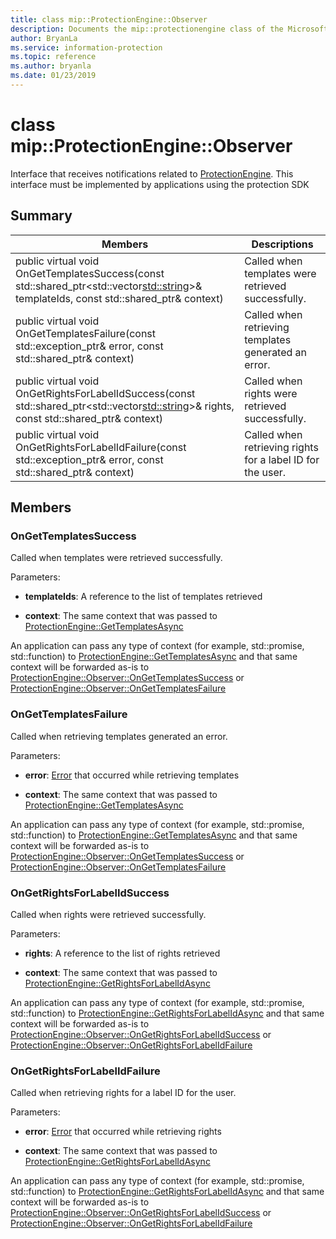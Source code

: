 ```yaml
---
title: class mip::ProtectionEngine::Observer 
description: Documents the mip::protectionengine class of the Microsoft Information Protection (MIP) SDK.
author: BryanLa
ms.service: information-protection
ms.topic: reference
ms.author: bryanla
ms.date: 01/23/2019
---
```


# class mip::ProtectionEngine::Observer 
Interface that receives notifications related to [ProtectionEngine](class_mip_protectionengine.md).
This interface must be implemented by applications using the protection SDK
  
## Summary
 Members                        | Descriptions                                
--------------------------------|---------------------------------------------
public virtual void OnGetTemplatesSuccess(const std::shared_ptr<std::vector<std::string>>& templateIds, const std::shared_ptr<void>& context)  |  Called when templates were retrieved successfully.
public virtual void OnGetTemplatesFailure(const std::exception_ptr& error, const std::shared_ptr<void>& context)  |  Called when retrieving templates generated an error.
public virtual void OnGetRightsForLabelIdSuccess(const std::shared_ptr<std::vector<std::string>>& rights, const std::shared_ptr<void>& context)  |  Called when rights were retrieved successfully.
public virtual void OnGetRightsForLabelIdFailure(const std::exception_ptr& error, const std::shared_ptr<void>& context)  |  Called when retrieving rights for a label ID for the user.
  
## Members
  
### OnGetTemplatesSuccess
Called when templates were retrieved successfully.

Parameters:  
* **templateIds**: A reference to the list of templates retrieved 


* **context**: The same context that was passed to [ProtectionEngine::GetTemplatesAsync](class_mip_protectionengine.md#gettemplatesasync)


An application can pass any type of context (for example, std::promise, std::function) to [ProtectionEngine::GetTemplatesAsync](class_mip_protectionengine.md#gettemplatesasync) and that same context will be forwarded as-is to [ProtectionEngine::Observer::OnGetTemplatesSuccess](class_mip_protectionengine_observer.md#ongettemplatessuccess) or [ProtectionEngine::Observer::OnGetTemplatesFailure](class_mip_protectionengine_observer.md#ongettemplatesfailure)
  
### OnGetTemplatesFailure
Called when retrieving templates generated an error.

Parameters:  
* **error**: [Error](class_mip_error.md) that occurred while retrieving templates 


* **context**: The same context that was passed to [ProtectionEngine::GetTemplatesAsync](class_mip_protectionengine.md#gettemplatesasync)


An application can pass any type of context (for example, std::promise, std::function) to [ProtectionEngine::GetTemplatesAsync](class_mip_protectionengine.md#gettemplatesasync) and that same context will be forwarded as-is to [ProtectionEngine::Observer::OnGetTemplatesSuccess](class_mip_protectionengine_observer.md#ongettemplatessuccess) or [ProtectionEngine::Observer::OnGetTemplatesFailure](class_mip_protectionengine_observer.md#ongettemplatesfailure)
  
### OnGetRightsForLabelIdSuccess
Called when rights were retrieved successfully.

Parameters:  
* **rights**: A reference to the list of rights retrieved 


* **context**: The same context that was passed to [ProtectionEngine::GetRightsForLabelIdAsync](class_mip_protectionengine.md#getrightsforlabelidasync)


An application can pass any type of context (for example, std::promise, std::function) to [ProtectionEngine::GetRightsForLabelIdAsync](class_mip_protectionengine.md#getrightsforlabelidasync) and that same context will be forwarded as-is to [ProtectionEngine::Observer::OnGetRightsForLabelIdSuccess](class_mip_protectionengine_observer.md#ongetrightsforlabelidsuccess) or [ProtectionEngine::Observer::OnGetRightsForLabelIdFailure](class_mip_protectionengine_observer.md#ongetrightsforlabelidfailure)
  
### OnGetRightsForLabelIdFailure
Called when retrieving rights for a label ID for the user.

Parameters:  
* **error**: [Error](class_mip_error.md) that occurred while retrieving rights 


* **context**: The same context that was passed to [ProtectionEngine::GetRightsForLabelIdAsync](class_mip_protectionengine.md#getrightsforlabelidasync)


An application can pass any type of context (for example, std::promise, std::function) to [ProtectionEngine::GetRightsForLabelIdAsync](class_mip_protectionengine.md#getrightsforlabelidasync) and that same context will be forwarded as-is to [ProtectionEngine::Observer::OnGetRightsForLabelIdSuccess](class_mip_protectionengine_observer.md#ongetrightsforlabelidsuccess) or [ProtectionEngine::Observer::OnGetRightsForLabelIdFailure](class_mip_protectionengine_observer.md#ongetrightsforlabelidfailure)